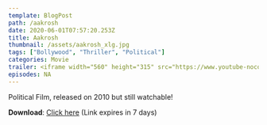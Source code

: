 ```yaml
---
template: BlogPost
path: /aakrosh
date: 2020-06-01T07:57:20.253Z
title: Aakrosh
thumbnail: /assets/aakrosh_xlg.jpg
tags: ["Bollywood", "Thriller", "Political"]
categories: Movie
trailer: <iframe width="560" height="315" src="https://www.youtube-nocookie.com/embed/aKXm8gAtgU4" frameborder="0" allow="accelerometer; autoplay; encrypted-media; gyroscope; picture-in-picture" allowfullscreen></iframe>
episodes: NA
---
```

Political Film, released on 2010 but still watchable!

**Download**: [Click here](https://we.tl/t-5eUuZXcDA1) (Link expires in 7 days)
